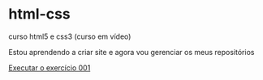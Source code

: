 # html-css
 curso html5 e css3 (curso em vídeo)

Estou aprendendo a criar site e agora vou gerenciar os meus repositórios

<a href="https://josielabreu.github.io/html-css/exercicios/ex001/index.html">Executar o exercício 001</a>
